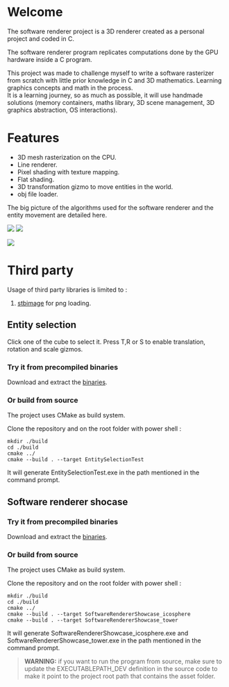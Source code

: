 # Welcome

The software renderer project is a 3D renderer created as a personal project and coded in C.

The software renderer program replicates computations done by the GPU hardware inside a C program.

This project was made to challenge myself to write a software rasterizer from scratch with little prior knowledge in C and 3D mathematics. Learning graphics concepts and math in the process. <br/>
It is a learning journey, so as much as possible, it will use handmade solutions (memory containers, maths
library, 3D scene management, 3D graphics abstraction, OS interactions).

# Features

* 3D mesh rasterization on the CPU.
* Line renderer.
* Pixel shading with texture mapping.
* Flat shading.
* 3D transformation gizmo to move entities in the world.
* obj file loader.

The big picture of the algorithms used for the software renderer and the entity movement are detailed here.

![](https://i.imgur.com/SPNdNuE.gif)
![](https://i.imgur.com/8LRG2xY.gif)

![](https://i.imgur.com/BIZjD6j.gif)

# Third party

Usage of third party libraries is limited to :

1. [stbimage](https://github.com/nothings/stb) for png loading.

## Entity selection

Click one of the cube to select it. Press T,R or S to enable translation, rotation and scale gizmos.

### Try it from precompiled binaries

Download and extract the [binaries](https://github.com/ldalzotto/SoftwareRasterizer/releases/download/0.0.3/GameEngine_0.0.3.7z).

### Or build from source

The project uses CMake as build system.

Clone the repository and on the root folder with power shell :

```
mkdir ./build
cd ./build
cmake ../
cmake --build . --target EntitySelectionTest
```

It will generate EntitySelectionTest.exe in the path mentioned in the command prompt.

## Software renderer shocase

### Try it from precompiled binaries

Download and extract the [binaries](https://github.com/ldalzotto/SoftwareRasterizer/releases/download/0.0.4/004_Release.7z).

### Or build from source

The project uses CMake as build system.

Clone the repository and on the root folder with power shell :

```
mkdir ./build
cd ./build
cmake ../
cmake --build . --target SoftwareRendererShowcase_icosphere
cmake --build . --target SoftwareRendererShowcase_tower
```

It will generate SoftwareRendererShowcase_icosphere.exe and SoftwareRendererShowcase_tower.exe in the path mentioned in the command prompt.

> **WARNING:** if you want to run the program from source, make sure to update the EXECUTABLEPATH_DEV definition in the source code to make it point to the project root path that contains the asset folder.

